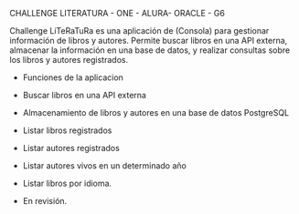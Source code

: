 CHALLENGE LITERATURA - ONE - ALURA- ORACLE - G6

Challenge LiTeRaTuRa es una aplicación de (Consola) para gestionar información de libros y autores. Permite buscar libros en una API externa, 
almacenar la información en una base de datos, y realizar consultas sobre los libros y autores registrados.

+ Funciones de la aplicacion
* Buscar libros en una API externa
* Almacenamiento de libros y autores en una base de datos PostgreSQL
* Listar libros registrados
* Listar autores registrados
* Listar autores vivos en un determinado año
* Listar libros por idioma.

* En revisión.
